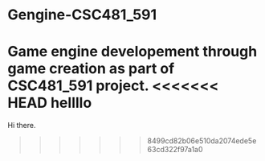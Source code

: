 # Gengine-CSC481_591
Game engine developement through game creation as part of CSC481_591 project.
<<<<<<< HEAD
hellllo
=======
Hi there.
>>>>>>> 8499cd82b06e510da2074ede5e63cd322f97a1a0
